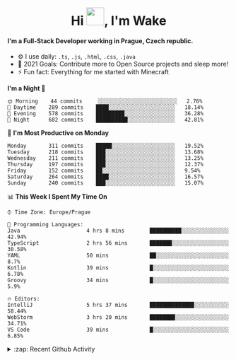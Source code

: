 <h1 align="center">Hi <img src="https://raw.githubusercontent.com/MrWakeCZ/MrWakeCZ/master/Hi.gif" width="40px" />, I'm Wake</h1>

#### I'm a Full-Stack Developer working in Prague, Czech republic.
- ⚙️ I use daily: `.ts`, `.js`, `.html`, `.css`, `.java`
- 🥅 2021 Goals: Contribute more to Open Source projects and sleep more!
- ⚡ Fun fact: Everything for me started with Minecraft

<!--START_SECTION:waka-->
**I'm a Night 🦉** 

```text
🌞 Morning    44 commits     ░░░░░░░░░░░░░░░░░░░░░░░░░   2.76% 
🌆 Daytime    289 commits    ████░░░░░░░░░░░░░░░░░░░░░   18.14% 
🌃 Evening    578 commits    █████████░░░░░░░░░░░░░░░░   36.28% 
🌙 Night      682 commits    ██████████░░░░░░░░░░░░░░░   42.81%

```
📅 **I'm Most Productive on Monday** 

```text
Monday       311 commits    █████░░░░░░░░░░░░░░░░░░░░   19.52% 
Tuesday      218 commits    ███░░░░░░░░░░░░░░░░░░░░░░   13.68% 
Wednesday    211 commits    ███░░░░░░░░░░░░░░░░░░░░░░   13.25% 
Thursday     197 commits    ███░░░░░░░░░░░░░░░░░░░░░░   12.37% 
Friday       152 commits    ██░░░░░░░░░░░░░░░░░░░░░░░   9.54% 
Saturday     264 commits    ████░░░░░░░░░░░░░░░░░░░░░   16.57% 
Sunday       240 commits    ███░░░░░░░░░░░░░░░░░░░░░░   15.07%

```


📊 **This Week I Spent My Time On** 

```text
⌚︎ Time Zone: Europe/Prague

💬 Programming Languages: 
Java                     4 hrs 8 mins        ██████████░░░░░░░░░░░░░░░   42.94% 
TypeScript               2 hrs 56 mins       ███████░░░░░░░░░░░░░░░░░░   30.58% 
YAML                     50 mins             ██░░░░░░░░░░░░░░░░░░░░░░░   8.7% 
Kotlin                   39 mins             █░░░░░░░░░░░░░░░░░░░░░░░░   6.78% 
Groovy                   34 mins             █░░░░░░░░░░░░░░░░░░░░░░░░   5.9%

🔥 Editors: 
IntelliJ                 5 hrs 37 mins       ██████████████░░░░░░░░░░░   58.44% 
WebStorm                 3 hrs 20 mins       ████████░░░░░░░░░░░░░░░░░   34.71% 
VS Code                  39 mins             █░░░░░░░░░░░░░░░░░░░░░░░░   6.85%

```


<!--END_SECTION:waka-->

<details>
  <summary>:zap: Recent Github Activity</summary>

<!--START_SECTION:activity-->
1. ❌ Closed PR [#15](https://github.com/craftmania-cz/craftmanager/pull/15) in [craftmania-cz/craftmanager](https://github.com/craftmania-cz/craftmanager)
2. 🎉 Merged PR [#11](https://github.com/craftmania-cz/craftapi/pull/11) in [craftmania-cz/craftapi](https://github.com/craftmania-cz/craftapi)
3. 🎉 Merged PR [#89](https://github.com/waked-cz/corgi/pull/89) in [waked-cz/corgi](https://github.com/waked-cz/corgi)
4. 🎉 Merged PR [#2](https://github.com/craftmania-cz/craftcore/pull/2) in [craftmania-cz/craftcore](https://github.com/craftmania-cz/craftcore)
5. 🎉 Merged PR [#7](https://github.com/craftmania-cz/craftlobby/pull/7) in [craftmania-cz/craftlobby](https://github.com/craftmania-cz/craftlobby)
<!--END_SECTION:activity-->

</details>
